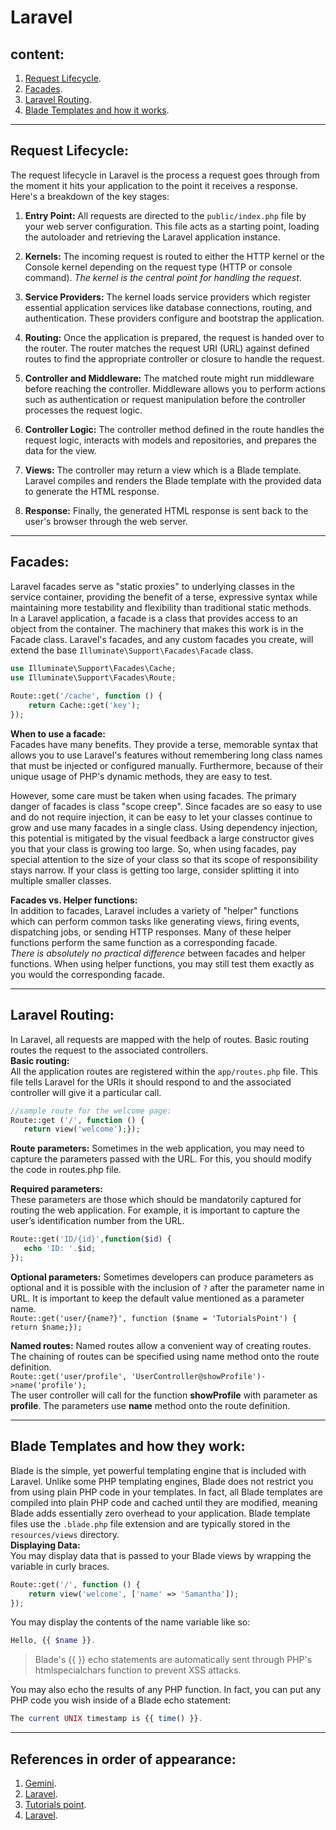 # Laravel
## content:
1. [Request Lifecycle](#request-lifecycle).
1. [Facades](#facades).
1. [Laravel Routing](#laravel-routing).
1. [Blade Templates and how it works](#blade-templates-and-how-they-work).


---

## Request Lifecycle:
The request lifecycle in Laravel is the process a request goes through from the moment it hits your application to the point it receives a response. Here's a breakdown of the key stages:

1. **Entry Point:** All requests are directed to the `public/index.php` file by your web server configuration. This file acts as a starting point, loading the autoloader and retrieving the Laravel application instance.

2. **Kernels:** The incoming request is routed to either the HTTP kernel or the Console kernel depending on the request type (HTTP or console command). *The kernel is the central point for handling the request*.

3. **Service Providers:**  The kernel loads service providers which register essential application services like database connections, routing, and authentication. These providers configure and bootstrap the application.

4. **Routing:** Once the application is prepared, the request is handed over to the router. The router matches the request URI (URL) against defined routes to find the appropriate controller or closure to handle the request.

5. **Controller and Middleware:** The matched route might run middleware before reaching the controller. Middleware allows you to perform actions such as authentication or request manipulation before the controller processes the request logic.

6. **Controller Logic:** The controller method defined in the route handles the request logic, interacts with models and repositories, and prepares the data for the view.

7. **Views:** The controller may return a view which is a Blade template. Laravel compiles and renders the Blade template with the provided data to generate the HTML response.

8. **Response:** Finally, the generated HTML response is sent back to the user's browser through the web server.

---

## Facades:
Laravel facades serve as "static proxies" to underlying classes in the service container, providing the benefit of a terse, expressive syntax while maintaining more testability and flexibility than traditional static methods.  
In a Laravel application, a facade is a class that provides access to an object from the container. The machinery that makes this work is in the Facade class. Laravel's facades, and any custom facades you create, will extend the base `Illuminate\Support\Facades\Facade` class.  
```php
use Illuminate\Support\Facades\Cache;
use Illuminate\Support\Facades\Route;
 
Route::get('/cache', function () {
    return Cache::get('key');
});
```

**When to use a facade:**  
Facades have many benefits. They provide a terse, memorable syntax that allows you to use Laravel's features without remembering long class names that must be injected or configured manually. Furthermore, because of their unique usage of PHP's dynamic methods, they are easy to test.

However, some care must be taken when using facades. The primary danger of facades is class "scope creep". Since facades are so easy to use and do not require injection, it can be easy to let your classes continue to grow and use many facades in a single class. Using dependency injection, this potential is mitigated by the visual feedback a large constructor gives you that your class is growing too large. So, when using facades, pay special attention to the size of your class so that its scope of responsibility stays narrow. If your class is getting too large, consider splitting it into multiple smaller classes.  

**Facades vs. Helper functions:**  
In addition to facades, Laravel includes a variety of "helper" functions which can perform common tasks like generating views, firing events, dispatching jobs, or sending HTTP responses. Many of these helper functions perform the same function as a corresponding facade.  
*There is absolutely no practical difference* between facades and helper functions. When using helper functions, you may still test them exactly as you would the corresponding facade.

---

## Laravel Routing:
In Laravel, all requests are mapped with the help of routes. Basic routing routes the request to the associated controllers.  
**Basic routing:**  
All the application routes are registered within the `app/routes.php` file. This file tells Laravel for the URIs it should respond to and the associated controller will give it a particular call.  
```php
//sample route for the welcome page:
Route::get ('/', function () {
   return view('welcome');});
```
**Route parameters:**
Sometimes in the web application, you may need to capture the parameters passed with the URL. For this, you should modify the code in routes.php file.  

**Required parameters:**  
These parameters are those which should be mandatorily captured for routing the web application. For example, it is important to capture the user’s identification number from the URL.  
```php
Route::get('ID/{id}',function($id) {
   echo 'ID: '.$id;
});
```  
**Optional parameters:**
Sometimes developers can produce parameters as optional and it is possible with the inclusion of `?` after the parameter name in URL. It is important to keep the default value mentioned as a parameter name.  
`Route::get('user/{name?}', function ($name = 'TutorialsPoint') { return $name;});`

**Named routes:**
Named routes allow a convenient way of creating routes. The chaining of routes can be specified using name method onto the route definition.  
`Route::get('user/profile', 'UserController@showProfile')->name('profile');`  
The user controller will call for the function **showProfile** with parameter as **profile**. The parameters use **name** method onto the route definition.

---

## Blade Templates and how they work:
Blade is the simple, yet powerful templating engine that is included with Laravel. Unlike some PHP templating engines, Blade does not restrict you from using plain PHP code in your templates. In fact, all Blade templates are compiled into plain PHP code and cached until they are modified, meaning Blade adds essentially zero overhead to your application. Blade template files use the `.blade.php` file extension and are typically stored in the `resources/views` directory.  
**Displaying Data:**  
You may display data that is passed to your Blade views by wrapping the variable in curly braces.  
```php
Route::get('/', function () {
    return view('welcome', ['name' => 'Samantha']);
});
```  
You may display the contents of the name variable like so:
```php
Hello, {{ $name }}.
```  
> Blade's {{ }} echo statements are automatically sent through PHP's htmlspecialchars function to prevent XSS attacks.  

You may also echo the results of any PHP function. In fact, you can put any PHP code you wish inside of a 
Blade echo statement:
```php 
The current UNIX timestamp is {{ time() }}.
```

---

## References in order of appearance:
1. [Gemini](https://g.co/gemini/share/893cba455f26).
1. [Laravel](https://laravel.com/docs/11.x/facades).
1. [Tutorials point](https://www.tutorialspoint.com/laravel/laravel_routing.htm).
1. [Laravel](https://laravel.com/docs/11.x/blade).